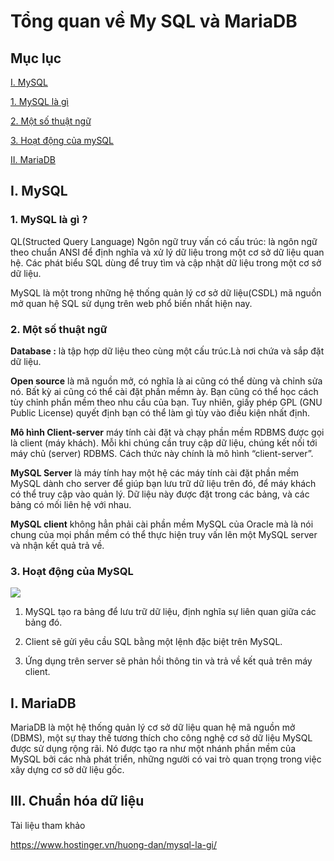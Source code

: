 # Tổng quan về My SQL và MariaDB

## Mục lục 
[I. MySQL](#I) 

[1. MySQL là gì ](#khainiem)

[2. Một số thuật ngữ](#thuatngu)

[3. Hoạt động của mySQL ](#hoatdong)

[II. MariaDB ](#II)

<a name="I"></a>

## I. MySQL 


<a name="khainiem"></a>

### 1. MySQL là gì ?

QL(Structed Query Language) Ngôn ngữ truy vấn có cấu trúc: là ngôn ngữ theo chuẩn ANSI để định nghĩa và xử lý dữ liệu trong một cơ sở dữ liệu quan hệ. Các phát biểu SQL dùng để truy tìm và cập nhật dữ liệu trong một cơ sở dữ liệu.

MySQL là một trong những hệ thống quản lý cơ sở dữ liệu(CSDL) mã nguồn mở quan hệ SQL sử dụng trên web phổ biến nhất hiện nay.

<a name="thuatngu"></a>

### 2. Một số thuật ngữ 

**Database :** là tập hợp dữ liệu theo cùng một cấu trúc.Là nơi chứa và sắp đặt dữ liệu.

**Open source** là mã nguồn mở, có nghĩa là ai cũng có thể dùng và chỉnh sửa nó. Bất kỳ ai cũng có thể cài đặt phần mềmn ày. Bạn cũng có thể học cách tùy chỉnh phần mềm theo nhu cầu của bạn. Tuy nhiên, giấy phép GPL (GNU Public License) quyết định bạn có thể làm gì tùy vào điều kiện nhất định.

**Mô hình Client-server** máy tính cài đặt và chạy phần mềm RDBMS được gọi là client (máy khách). Mỗi khi chúng cần truy cập dữ liệu, chúng kết nối tới máy chủ (server) RDBMS. Cách thức này chính là mô hình “client-server”.

**MySQL Server** là máy tính hay một hệ các máy tính cài đặt phần mềm MySQL dành cho server để giúp bạn lưu trữ dữ liệu trên đó, để máy khách có thể truy cập vào quản lý. Dữ liệu này được đặt trong các bảng, và các bảng có mối liên hệ với nhau. 

**MySQL client** không hẳn phải cài phần mềm MySQL của Oracle mà là nói chung của mọi phần mềm có thể thực hiện truy vấn lên một MySQL server và nhận kết quả trả về.

<a name="hoatdong"></a>

### 3. Hoạt động của MySQL 

![](../images/hoatdong.png)

1. MySQL tạo ra bảng để lưu trữ dữ liệu, định nghĩa sự liên quan giữa các bảng đó.

2. Client sẽ gửi yêu cầu SQL bằng một lệnh đặc biệt trên MySQL.

3. Ứng dụng trên server sẽ phản hồi thông tin và trả về kết quả trên máy client.

<a name="II"></a>

## I. MariaDB

MariaDB là một hệ thống quản lý cơ sở dữ liệu quan hệ mã nguồn mở (DBMS), một sự thay thế tương thích cho công nghệ cơ sở dữ liệu MySQL được sử dụng rộng rãi. Nó được tạo ra như một nhánh phần mềm của MySQL bởi các nhà phát triển, những người có vai trò quan trọng trong việc xây dựng cơ sở dữ liệu gốc.

## III. Chuẩn hóa dữ liệu

Tài liệu tham khảo 

https://www.hostinger.vn/huong-dan/mysql-la-gi/ 

